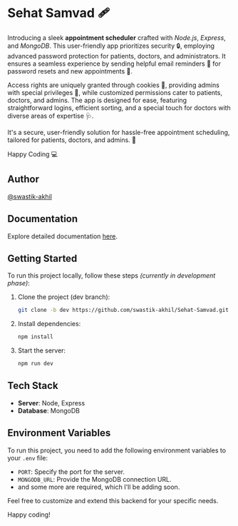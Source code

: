 # Sehat Samvad 🩹

Introducing a sleek **appointment scheduler** crafted with *Node.js*, *Express*, and *MongoDB*. This user-friendly app prioritizes security 🔒, employing advanced password protection for patients, doctors, and administrators. It ensures a seamless experience by sending helpful email reminders 📧 for password resets and new appointments 📅.

Access rights are uniquely granted through cookies 🍪, providing admins with special privileges 👑, while customized permissions cater to patients, doctors, and admins. The app is designed for ease, featuring straightforward logins, efficient sorting, and a special touch for doctors with diverse areas of expertise 🩺.

It's a secure, user-friendly solution for hassle-free appointment scheduling, tailored for patients, doctors, and admins. 🚀

Happy Coding 💻






## Author

[@swastik-akhil](https://github.com/swastik-akhil)

## Documentation

Explore detailed documentation [here](https://documenter.getpostman.com/view/29198187/2s9YRDzAVn).

## Getting Started

To run this project locally, follow these steps
*(currently in development phase)*:

1. Clone the project (dev branch):

    ```bash
    git clone -b dev https://github.com/swastik-akhil/Sehat-Samvad.git
    ```

2. Install dependencies:

    ```bash
    npm install
    ```

3. Start the server:

    ```bash
    npm run dev
    ```

## Tech Stack

- **Server**: Node, Express
- **Database**: MongoDB

## Environment Variables

To run this project, you need to add the following environment variables to your `.env` file:

- `PORT`: Specify the port for the server.
- `MONGODB_URL`: Provide the MongoDB connection URL.
- and some more are required, which I'll be adding soon.
  

Feel free to customize and extend this backend for your specific needs.

Happy coding!
